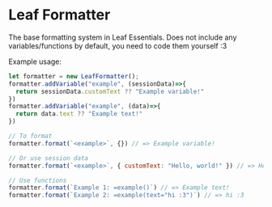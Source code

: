 # Leaf Formatter

The base formatting system in Leaf Essentials. Does not include any variables/functions by default, you need to code them yourself :3

Example usage:
```js
let formatter = new LeafFormatter();
formatter.addVariable("example", (sessionData)=>{
  return sessionData.customText ?? "Example variable!"
})
formatter.addVariable("example", (data)=>{
  return data.text ?? "Example text!"
})

// To format
formatter.format(`<example>`, {}) // => Example variable!

// Or use session data
formatter.format(`<example>`, { customText: "Hello, world!" }) // => Hello, world!

// Use functions
formatter.format(`Example 1: =example()`) // => Example text!
formatter.format(`Example 2: =example(text="hi :3")`) // => hi :3
```
